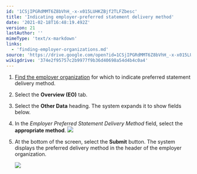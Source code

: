 ```yaml
---
id: '1CSjIPGRdMMT6Z8bVhH_-x-x015LUHKZBjf2TLFZbesc'
title: 'Indicating employer-preferred statement delivery method'
date: '2021-02-18T16:48:19.492Z'
version: 21
lastAuthor: ''
mimeType: 'text/x-markdown'
links:
  - 'finding-employer-organizations.md'
source: 'https://drive.google.com/open?id=1CSjIPGRdMMT6Z8bVhH_-x-x015LUHKZBjf2TLFZbesc'
wikigdrive: '374e2f95757c2b9977f9b36d40698a54d4b4c0a4'
---
```

1. [Find the employer organization](finding-employer-organizations.md) for which to indicate preferred statement delivery method.
2. Select the <strong>Overview (EO)</strong> tab.
3. Select the <strong>Other Data</strong> heading. The system expands it to show fields below.
4. In the <em>Employer Preferred Statement Delivery Method</em> field, select the <strong>appropriate method</strong>.
    ![](../indicating-employer-preferred-statement-delivery-method.assets/7d9dd58d74e1eeb104f8a6b87c8103d2.png)
5. At the bottom of the screen, select the <strong>Submit</strong> button. The system displays the preferred delivery method in the header of the employer organization.

    ![](../indicating-employer-preferred-statement-delivery-method.assets/a17d7daeb6bfa0e98ba75260c3258cb6.png)
